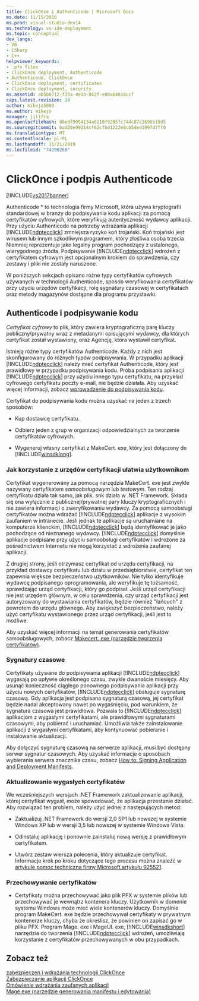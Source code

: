 ```yaml
---
title: ClickOnce i Authenticode | Microsoft Docs
ms.date: 11/15/2016
ms.prod: visual-studio-dev14
ms.technology: vs-ide-deployment
ms.topic: conceptual
dev_langs:
- VB
- CSharp
- C++
helpviewer_keywords:
- .pfx files
- ClickOnce deployment, Authenticode
- Authenticode, ClickOnce
- ClickOnce deployment, certificates
- ClickOnce deployment, security
ms.assetid: ab5b6712-f32a-4e33-842f-e88ab4818ccf
caps.latest.revision: 20
author: mikejo5000
ms.author: mikejo
manager: jillfra
ms.openlocfilehash: 06edf9954134a6110f9285fc744c87c2696b19d5
ms.sourcegitcommit: bad28e99214cf62cfbd1222e8cb5ded1997d7ff0
ms.translationtype: MT
ms.contentlocale: pl-PL
ms.lasthandoff: 11/21/2019
ms.locfileid: "74298268"
---
```

# <a name="clickonce-and-authenticode"></a>ClickOnce i podpis Authenticode
[!INCLUDE[vs2017banner](../includes/vs2017banner.md)]

Authenticode * to technologia firmy Microsoft, która używa kryptografii standardowej w branży do podpisywania kodu aplikacji za pomocą certyfikatów cyfrowych, które weryfikują autentyczność wydawcy aplikacji. Przy użyciu Authenticode na potrzeby wdrażania aplikacji [!INCLUDE[ndptecclick](../includes/ndptecclick-md.md)] zmniejsza ryzyko koń trojański. Koń trojański jest wirusem lub innym szkodliwym programem, który złośliwa osoba trzecia Niemniej reprezentuje jako legalny program pochodzący z ustalonego, wiarygodnego źródła. Podpisywanie [!INCLUDE[ndptecclick](../includes/ndptecclick-md.md)] wdrożeń z certyfikatem cyfrowym jest opcjonalnym krokiem do sprawdzenia, czy zestawy i pliki nie zostały naruszone.  
  
 W poniższych sekcjach opisano różne typy certyfikatów cyfrowych używanych w technologii Authenticode, sposób weryfikowania certyfikatów przy użyciu urzędów certyfikacji, rolę sygnatury czasowej w certyfikatach oraz metody magazynów dostępne dla programu przystawki.  
  
## <a name="authenticode-and-code-signing"></a>Authenticode i podpisywanie kodu  
 *Certyfikat cyfrowy* to plik, który zawiera kryptograficzną parę kluczy publiczny/prywatny wraz z metadanymi opisującymi wydawcy, dla których certyfikat został wystawiony, oraz Agencję, która wystawił certyfikat.  
  
 Istnieją różne typy certyfikatów Authenticode. Każdy z nich jest skonfigurowany do różnych typów podpisywania. W przypadku aplikacji [!INCLUDE[ndptecclick](../includes/ndptecclick-md.md)] należy mieć certyfikat Authenticode, który jest prawidłowy w przypadku podpisywania kodu. Próba podpisania aplikacji [!INCLUDE[ndptecclick](../includes/ndptecclick-md.md)] przy użyciu innego typu certyfikatu, na przykład cyfrowego certyfikatu poczty e-mail, nie będzie działała. Aby uzyskać więcej informacji, zobacz [wprowadzenie do podpisywania kodu](https://go.microsoft.com/fwlink/?LinkId=179452).  
  
 Certyfikat do podpisywania kodu można uzyskać na jeden z trzech sposobów:  
  
- Kup dostawcę certyfikatu.  
  
- Odbierz jeden z grup w organizacji odpowiedzialnych za tworzenie certyfikatów cyfrowych.  
  
- Wygeneruj własny certyfikat z MakeCert. exe, który jest dołączony do [!INCLUDE[winsdklong](../includes/winsdklong-md.md)].  
  
### <a name="how-using-certificate-authorities-helps-users"></a>Jak korzystanie z urzędów certyfikacji ułatwia użytkownikom  
 Certyfikat wygenerowany za pomocą narzędzia MakeCert. exe jest zwykle nazywany certyfikatem *samoobsługowym* lub *testowym*. Ten rodzaj certyfikatu działa tak samo, jak plik. snk działa w .NET Framework. Składa się ona wyłącznie z publicznej/prywatnej pary kluczy kryptograficznych i nie zawiera informacji o zweryfikowaniu wydawcy. Za pomocą samoobsługi certyfikatów można wdrażać [!INCLUDE[ndptecclick](../includes/ndptecclick-md.md)] aplikacje z wysokim zaufaniem w intranecie. Jeśli jednak te aplikacje są uruchamiane na komputerze klienckim, [!INCLUDE[ndptecclick](../includes/ndptecclick-md.md)] będą identyfikować je jako pochodzące od nieznanego wydawcy. [!INCLUDE[ndptecclick](../includes/ndptecclick-md.md)] domyślnie aplikacje podpisane przy użyciu samoobsługi certyfikatów i wdrożone za pośrednictwem Internetu nie mogą korzystać z wdrożenia zaufanej aplikacji.  
  
 Z drugiej strony, jeśli otrzymasz certyfikat od urzędu certyfikacji, na przykład dostawcy certyfikatu lub działu w przedsiębiorstwie, certyfikat ten zapewnia większe bezpieczeństwo użytkowników. Nie tylko identyfikuje wydawcę podpisanego oprogramowania, ale weryfikuje tę tożsamość, sprawdzając urząd certyfikacji, który go podpisał. Jeśli urząd certyfikacji nie jest urzędem głównym, w celu sprawdzenia, czy urząd certyfikacji jest autoryzowany do wystawiania certyfikatów, będzie również "łańcuch" z powrotem do urzędu głównego. Aby zwiększyć bezpieczeństwo, należy użyć certyfikatu wystawionego przez urząd certyfikacji, jeśli jest to możliwe.  
  
 Aby uzyskać więcej informacji na temat generowania certyfikatów samoobsługowych, zobacz [Makecert. exe (narzędzie tworzenia certyfikatów)](https://msdn.microsoft.com/library/b0343f8e-9c41-4852-a85c-f8a0c408cf0d).  
  
### <a name="timestamps"></a>Sygnatury czasowe  
 Certyfikaty używane do podpisywania aplikacji [!INCLUDE[ndptecclick](../includes/ndptecclick-md.md)] wygasają po upływie określonego czasu, zwykle dwanaście miesięcy. Aby usunąć konieczność ciągłego ponownego podpisywania aplikacji przy użyciu nowych certyfikatów, [!INCLUDE[ndptecclick](../includes/ndptecclick-md.md)] obsługuje sygnaturę czasową. Gdy aplikacja jest podpisana sygnaturą czasową, jej certyfikat będzie nadal akceptowany nawet po wygaśnięciu, pod warunkiem, że sygnatura czasowa jest prawidłowa. Pozwala to [!INCLUDE[ndptecclick](../includes/ndptecclick-md.md)] aplikacjom z wygasłymi certyfikatami, ale prawidłowymi sygnaturami czasowymi, aby pobierać i uruchamiać. Umożliwia także zainstalowanie aplikacji z wygasłymi certyfikatami, aby kontynuować pobieranie i instalowanie aktualizacji.  
  
 Aby dołączyć sygnaturę czasową na serwerze aplikacji, musi być dostępny serwer sygnatur czasowych. Aby uzyskać informacje o sposobach wybierania serwera znacznika czasu, zobacz [How to: Signing Application and Deployment Manifests](../ide/how-to-sign-application-and-deployment-manifests.md).  
  
### <a name="updating-expired-certificates"></a>Aktualizowanie wygasłych certyfikatów  
 We wcześniejszych wersjach .NET Framework zaktualizowanie aplikacji, której certyfikat wygasł, może spowodować, że aplikacja przestanie działać. Aby rozwiązać ten problem, należy użyć jednej z następujących metod:  
  
- Zaktualizuj .NET Framework do wersji 2,0 SP1 lub nowszej w systemie Windows XP lub w wersji 3,5 lub nowszej w systemie Windows Vista.  
  
- Odinstaluj aplikację i ponownie zainstaluj nową wersję z prawidłowym certyfikatem.  
  
- Utwórz zestaw wiersza polecenia, który aktualizuje certyfikat. Informacje krok po kroku dotyczące tego procesu można znaleźć w [artykule pomoc techniczna firmy Microsoft artykułu 925521](https://go.microsoft.com/fwlink/?LinkId=179454).  
  
### <a name="storing-certificates"></a>Przechowywanie certyfikatów  
  
- Certyfikaty można przechowywać jako plik PFX w systemie plików lub przechowywać je wewnątrz kontenera kluczy. Użytkownik w domenie systemu Windows może mieć wiele kontenerów kluczy. Domyślnie program MakeCert. exe będzie przechowywał certyfikaty w prywatnym kontenerze kluczy, chyba że określisz, że powinien on zapisać go w pliku PFX. Program Mage. exe i MageUI. exe, [!INCLUDE[winsdkshort](../includes/winsdkshort-md.md)] narzędzia do tworzenia [!INCLUDE[ndptecclick](../includes/ndptecclick-md.md)] wdrożeń, umożliwiają korzystanie z certyfikatów przechowywanych w obu przypadkach.  
  
## <a name="see-also"></a>Zobacz też  
   [zabezpieczeń i wdrażania technologii ClickOnce](../deployment/clickonce-security-and-deployment.md)  
 [Zabezpieczanie aplikacji ClickOnce](../deployment/securing-clickonce-applications.md)   
 [Omówienie wdrażania zaufanych aplikacji](../deployment/trusted-application-deployment-overview.md)   
 [Mage.exe (narzędzie generowania manifestu i edytowania)](https://msdn.microsoft.com/library/77dfe576-2962-407e-af13-82255df725a1)
